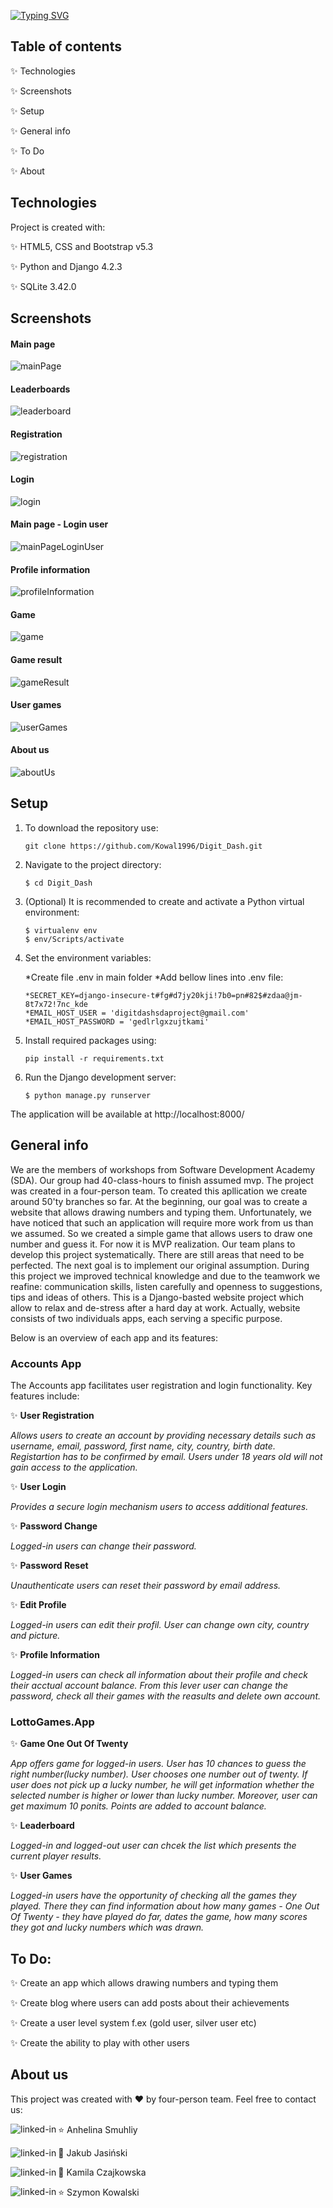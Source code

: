 <p></p>

[![Typing SVG](https://readme-typing-svg.demolab.com?font=Satisfy&weight=800&size=40&pause=1000&color=000000&width=435&lines=Digit+Dash+Website)](https://git.io/typing-svg)

## Table of contents

:sparkles: Technologies

:sparkles: Screenshots

:sparkles: Setup

:sparkles: General info

:sparkles: To Do

:sparkles: About

## Technologies

Project is created with:

:sparkles: HTML5, CSS and Bootstrap v5.3 

:sparkles: Python and Django 4.2.3 

:sparkles: SQLite 3.42.0
## Screenshots
#### Main page
![mainPage](/static/images/mainPage.png)

#### Leaderboards
![leaderboard](/static/images/leaderboard.png)

#### Registration
![registration](/static/images/registration.png)

#### Login
![login](/static/images/login.png)

#### Main page - Login user
![mainPageLoginUser](/static/images/mainPageLoginUser.png)

#### Profile information
![profileInformation](/static/images/profileInformation.png)

#### Game
![game](/static/images/game.png)

#### Game result
![gameResult](/static/images/gameResult.png)

#### User games
![userGames](/static/images/userGames.png)

#### About us
![aboutUs](/static/images/aboutUs.png)
## Setup

1. To download the repository use:
    ```
    git clone https://github.com/Kowal1996/Digit_Dash.git
    ```
2. Navigate to the project directory:
    ```
    $ cd Digit_Dash
    ```
3. (Optional) It is recommended to create and activate a Python virtual environment:
    ```
    $ virtualenv env
    $ env/Scripts/activate
    ```

4. Set the environment variables:
    
    *Create file .env in main folder
    *Add bellow lines into .env file:
    ```
    *SECRET_KEY=django-insecure-t#fg#d7jy20kji!7b0=pn#82$#zdaa@jm-8t7x72!7nc_kde
    *EMAIL_HOST_USER = 'digitdashsdaproject@gmail.com'
    *EMAIL_HOST_PASSWORD = 'gedlrlgxzujtkami'
    ```
5. Install required packages using:
    ```
    pip install -r requirements.txt
    ```
6. Run the Django development server:
    ```
    $ python manage.py runserver
    ```
The application will be available at http://localhost:8000/
## General info

We are the members of workshops from Software Development Academy (SDA). Our group had 40-class-hours to finish assumed mvp. The project was created in a four-person team. To created this apllication we create around 50'ty branches so far. At the beginning, our goal was to create a website that allows drawing numbers and typing them. Unfortunately, we have noticed that such an application will require more work from us than we assumed. So we created a simple game that allows users to draw one number and guess it. 
For now it is MVP realization. Our team plans to develop this project systematically. There are still areas that need to be perfected. The next goal is to implement our original assumption. During this project we improved technical knowledge and due to the teamwork we reafine: communication skills, listen carefully and openness to suggestions, tips and ideas of others.
This is a Django-basted website project which allow to relax and de-stress after a hard day at work. Actually, website consists of two individuals apps, each serving a specific purpose.

Below is an overview of each app and its features:

### Accounts App

The Accounts app facilitates user registration and login functionality. Key features include:

:sparkles: **User Registration**

*Allows users to create an account by providing necessary details such as username, email, password, first name, city, country, birth date. Registartion has to be confirmed by email. Users under 18 years old will not gain access to the application.* 

:sparkles: **User Login**

*Provides a secure login mechanism users to access additional features.*

:sparkles: **Password Change**

*Logged-in users can change their password.*

:sparkles: **Password Reset**

*Unauthenticate users can reset their password by email address.*

:sparkles: **Edit Profile**

*Logged-in users can edit their profil. User can change own city, country and picture.*

:sparkles: **Profile Information**

*Logged-in users can check all information about their profile and check their acctual account balance. From this lever user can change the password, check all their games with the reasults and delete own account.*

### LottoGames.App
		
:sparkles: **Game One Out Of Twenty**

*App offers game for logged-in users. User has 10 chances to guess the right number(lucky number). User chooses one number out of twenty. If user does not pick up a lucky number, he will get information whether the selected number is higher or lower than lucky number. Moreover, user can get maximum 10 ponits. Points are added to account balance.*

:sparkles: **Leaderboard**

*Logged-in and logged-out user can chcek the list which presents the current player results.*

:sparkles: **User Games**

*Logged-in users have the opportunity of checking all the games they played. There they can find information about how many games - One Out Of Twenty - they have played do far, dates the game, how many scores they got and lucky numbers which was drawn.*

## To Do:

:sparkles: Create an app which allows drawing numbers and typing them

:sparkles: Create blog where users can add posts about their achievements

:sparkles: Create a user level system f.ex (gold user, silver user etc)

:sparkles: Create the ability to play with other users

## About us
This project was created with :heart: by four-person team. Feel free to contact us:

:star: Anhelina Smuhliy
    [<img align="left" alt="linked-in" src="https://img.shields.io/badge/linkedin-%230077B5.svg?&style=for-the-badge&logo=linkedin&logoColor=white" />](https://www.linkedin.com/in/anhelina-smuhliy-b20200288)

:star2: Jakub Jasiński
    [<img align="left" alt="linked-in" src="https://img.shields.io/badge/linkedin-%230077B5.svg?&style=for-the-badge&logo=linkedin&logoColor=white" />](https://www.linkedin.com/in/jasinski-jakub/)

:star2: Kamila Czajkowska
    [<img align="left" alt="linked-in" src="https://img.shields.io/badge/linkedin-%230077B5.svg?&style=for-the-badge&logo=linkedin&logoColor=white" />](https://www.linkedin.com/in/kamila-czajkowska/)

:star: Szymon Kowalski
    [<img align="left" alt="linked-in" src="https://img.shields.io/badge/linkedin-%230077B5.svg?&style=for-the-badge&logo=linkedin&logoColor=white" />](https://www.linkedin.com/in/szymon-kowalski-843806257/)